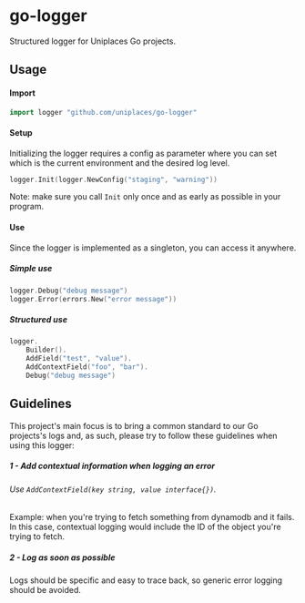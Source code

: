 # go-logger

Structured logger for Uniplaces Go projects.

## Usage

#### Import
```go
import logger "github.com/uniplaces/go-logger"
```

#### Setup

Initializing the logger requires a config as parameter where you can 
set which is the current environment and the desired log level.

```go
logger.Init(logger.NewConfig("staging", "warning"))
```

Note: make sure you call `Init` only once and as early as possible in your program.

#### Use
Since the logger is implemented as a singleton, you can access it anywhere.

##### Simple use
```go
logger.Debug("debug message")
logger.Error(errors.New("error message"))
```

##### Structured use
```go
logger.
    Builder().
    AddField("test", "value").
    AddContextField("foo", "bar").
    Debug("debug message")
```

## Guidelines
This project's main focus is to bring a common standard to our Go projects's logs and, as such, 
please try to follow these guidelines when using this logger:

##### 1 - Add contextual information when logging an error

###### Use `AddContextField(key string, value interface{})`.

Example: when you're trying to fetch something from dynamodb and it fails. 
In this case, contextual logging would include the ID of the object you're trying to fetch. 


##### 2 - Log as soon as possible

Logs should be specific and easy to trace back, so generic error logging should be avoided.
